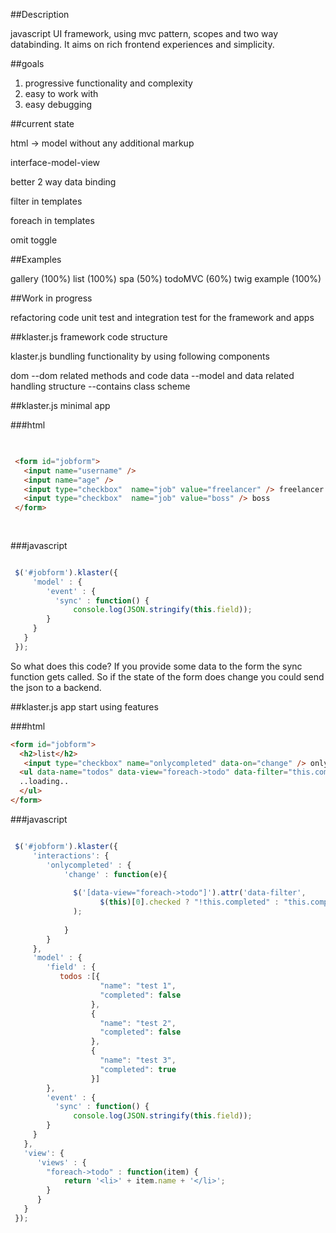 ##Description

javascript UI framework, using mvc pattern, scopes and two way databinding.
It aims on rich frontend experiences and simplicity.

##goals

  1. progressive functionality and complexity
  2. easy to work with
  3. easy debugging
 
##current state

html -> model without any additional markup

interface-model-view

better 2 way data binding

filter in templates

foreach in templates

omit toggle

##Examples

gallery (100%)
list (100%)
spa (50%)
todoMVC (60%)
twig example (100%)

##Work in progress

refactoring code
unit test and integration test for the framework and apps

##klaster.js framework code structure


klaster.js
bundling functionality by using following components

dom --dom related methods and code
data --model and data related handling
structure --contains class scheme

##klaster.js minimal app 


###html


```html 

 
 <form id="jobform">
   <input name="username" />
   <input name="age" />
   <input type="checkbox"  name="job" value="freelancer" /> freelancer
   <input type="checkbox"  name="job" value="boss" /> boss
 </form>
 
 

```
###javascript

```javascript

 $('#jobform').klaster({
     'model' : {
        'event' : {
          'sync' : function() {
              console.log(JSON.stringify(this.field));
        }
     }
   }
 });

```

So what does this code?
If you provide some data to the form the sync function gets called.
So if the state of the form does change you could send the json to a backend.

##klaster.js app start using features  

###html


```HTML
<form id="jobform">
  <h2>list</h2>
   <input type="checkbox" name="onlycompleted" data-on="change" /> only completed todos
  <ul data-name="todos" data-view="foreach->todo" data-filter="this.completed">
  ..loading..
  </ul>
</form>
```
###javascript

```javascript

 $('#jobform').klaster({
     'interactions': {
        'onlycompleted' : {
            'change' : function(e){
            
              $('[data-view="foreach->todo"]').attr('data-filter',
                    $(this)[0].checked ? "!this.completed" : "this.completed"
              ); 
              
            }
        }
     },
     'model' : {
        'field' : {
           todos :[{
                    "name": "test 1",
                    "completed": false
                  },
                  {
                    "name": "test 2",
                    "completed": false
                  },
                  {
                    "name": "test 3",
                    "completed": true
                  }]
        },
        'event' : {
          'sync' : function() {
              console.log(JSON.stringify(this.field));
        }
     }
   },
   'view': {
      'views' : {
        "foreach->todo" : function(item) {
            return '<li>' + item.name + '</li>';
        }
      }
   }
 });

```